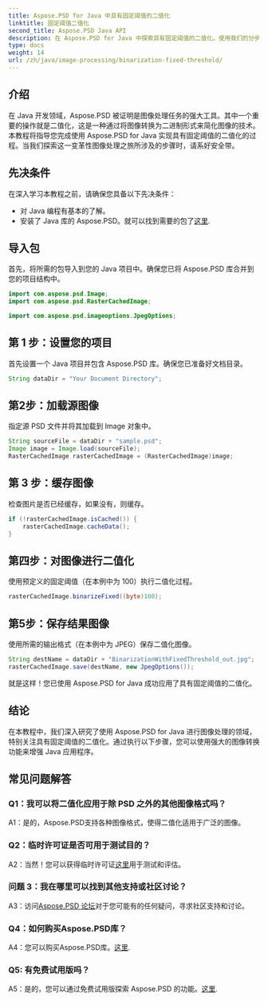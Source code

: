 ```yaml
---
title: Aspose.PSD for Java 中具有固定阈值的二值化
linktitle: 固定阈值二值化
second_title: Aspose.PSD Java API
description: 在 Aspose.PSD for Java 中探索具有固定阈值的二值化。使用我们的分步指南无缝转换图像。
type: docs
weight: 14
url: /zh/java/image-processing/binarization-fixed-threshold/
---
```

## 介绍

在 Java 开发领域，Aspose.PSD 被证明是图像处理任务的强大工具。其中一个重要的操作就是二值化，这是一种通过将图像转换为二进制形式来简化图像的技术。本教程将指导您完成使用 Aspose.PSD for Java 实现具有固定阈值的二值化的过程。当我们探索这一变革性图像处理之旅所涉及的步骤时，请系好安全带。

## 先决条件

在深入学习本教程之前，请确保您具备以下先决条件：

- 对 Java 编程有基本的了解。
- 安装了 Java 库的 Aspose.PSD。就可以找到需要的包了[这里](https://releases.aspose.com/psd/java/).

## 导入包

首先，将所需的包导入到您的 Java 项目中。确保您已将 Aspose.PSD 库合并到您的项目结构中。

```java
import com.aspose.psd.Image;
import com.aspose.psd.RasterCachedImage;

import com.aspose.psd.imageoptions.JpegOptions;
```

## 第 1 步：设置您的项目

首先设置一个 Java 项目并包含 Aspose.PSD 库。确保您已准备好文档目录。

```java
String dataDir = "Your Document Directory";
```

## 第2步：加载源图像

指定源 PSD 文件并将其加载到 Image 对象中。

```java
String sourceFile = dataDir + "sample.psd";
Image image = Image.load(sourceFile);
RasterCachedImage rasterCachedImage = (RasterCachedImage)image;
```

## 第 3 步：缓存图像

检查图片是否已经缓存，如果没有，则缓存。

```java
if (!rasterCachedImage.isCached()) {
    rasterCachedImage.cacheData();
}
```

## 第四步：对图像进行二值化

使用预定义的固定阈值（在本例中为 100）执行二值化过程。

```java
rasterCachedImage.binarizeFixed((byte)100);
```

## 第5步：保存结果图像

使用所需的输出格式（在本例中为 JPEG）保存二值化图像。

```java
String destName = dataDir + "BinarizationWithFixedThreshold_out.jpg";
rasterCachedImage.save(destName, new JpegOptions());
```

就是这样！您已使用 Aspose.PSD for Java 成功应用了具有固定阈值的二值化。

## 结论

在本教程中，我们深入研究了使用 Aspose.PSD for Java 进行图像处理的领域，特别关注具有固定阈值的二值化。通过执行以下步骤，您可以使用强大的图像转换功能来增强 Java 应用程序。

## 常见问题解答

### Q1：我可以将二值化应用于除 PSD 之外的其他图像格式吗？

A1：是的，Aspose.PSD支持各种图像格式，使得二值化适用于广泛的图像。

### Q2：临时许可证是否可用于测试目的？

 A2：当然！您可以获得临时许可证[这里](https://purchase.aspose.com/temporary-license/)用于测试和评估。

### 问题 3：我在哪里可以找到其他支持或社区讨论？

 A3：访问[Aspose.PSD 论坛](https://forum.aspose.com/c/psd/34)对于您可能有的任何疑问，寻求社区支持和讨论。

### Q4：如何购买Aspose.PSD库？

 A4：您可以购买Aspose.PSD库。[这里](https://purchase.aspose.com/buy).

### Q5: 有免费试用版吗？

 A5：是的，您可以通过免费试用版探索 Aspose.PSD 的功能。[这里](https://releases.aspose.com/).